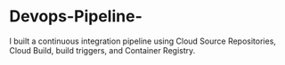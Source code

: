 # Devops-Pipeline-
I built a continuous integration pipeline using Cloud Source Repositories, Cloud Build, build triggers, and Container Registry.
